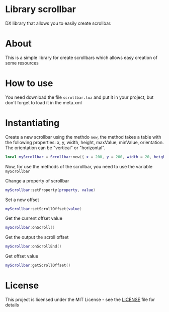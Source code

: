 # Library scrollbar
DX library that allows you to easily create scrollbar.

# About
This is a simple library for create scrollbars which allows easy creation of some resources

# How to use
You need download the file ```scrollbar.lua``` and put it in your project, but don't forget to load it in the meta.xml

# Instantiating
Create a new scrollbar using the methdo `new`, the method takes a table with the following properties: x, y, width, height, maxValue, minValue, orientation. The orientation can be "vertical" or "horizontal". 

```lua
local myScrollbar = Scrollbar:new({ x = 200, y = 200, width = 20, height = 200, maxValue = 100, minValue = 0, orientation = "vertical" })
```
Now, for use the methods of the scrollbar, you need to use the variable `myScrollbar`

Change a property of scrollbar
```lua
myScrollbar:setProperty(property, value)
```

Set a new offset
```lua
myScrollbar:setScrollOffset(value)
```

Get the current offset value
```lua
myScrollbar:onScroll()
```

Get the output the scroll offset
```lua
myScrollbar:onScrollEnd()
```

Get offset value
```lua
myScrollbar:getScrollOffset()
```

# License
This project is licensed under the MIT License - see the [LICENSE](https://github.com/lodsdev/scrollbar/LICENSE.txt) file for details
